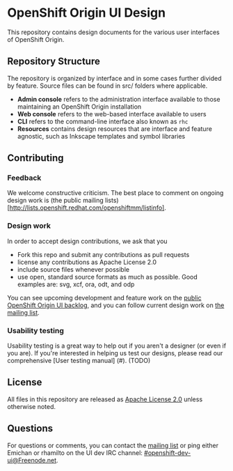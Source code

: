 OpenShift Origin UI Design
==========================

This repository contains design documents for the various user interfaces of OpenShift Origin. 

Repository Structure
--------------------

The repository is organized by interface and in some cases further divided by feature. Source files can be found in src/ folders where applicable.

- **Admin console** refers to the administration interface available to those maintaining an OpenShift Origin installation
- **Web console** refers to the web-based interface available to users
- **CLI** refers to the command-line interface also known as `rhc`
- **Resources** contains design resources that are interface and feature agnostic, such as Inkscape templates and symbol libraries

Contributing
------------

### Feedback
We welcome constructive criticism. The best place to comment on ongoing design work is (the public mailing lists)[http://lists.openshift.redhat.com/openshiftmm/listinfo].

### Design work
In order to accept design contributions, we ask that you
- Fork this repo and submit any contributions as pull requests
- license any contributions as Apache License 2.0
- include source files whenever possible
- use open, standard source formats as much as possible. Good examples are: svg, xcf, ora, odt, and odp

You can see upcoming development and feature work on the [public OpenShift Origin UI backlog](https://trello.com/b/M0rP0aLj), and you can follow current design work on [the mailing list](http://lists.openshift.redhat.com/openshiftmm/listinfo).

### Usability testing
Usability testing is a great way to help out if you aren't a designer (or even if you are). If you're interested in helping us test our designs, please read our comprehensive [User testing manual] (#). (TODO)

License
-------

All files in this repository are released as [Apache License 2.0](http://www.apache.org/licenses/LICENSE-2.0.html) unless otherwise noted. 

Questions
---------

For questions or comments, you can contact the [mailing list](http://lists.openshift.redhat.com/openshiftmm/listinfo) or ping either Emichan or rhamilto on the UI dev IRC channel: [#openshift-dev-ui@Freenode.net](http://webchat.freenode.net/?randomnick=1&channels=openshift-dev-ui&uio=d4).

